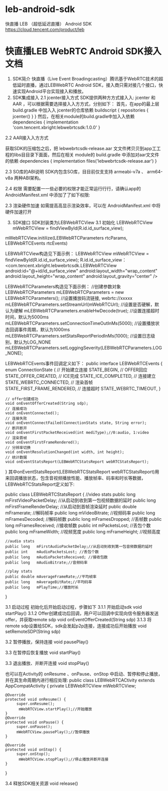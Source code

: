 # leb-android-sdk
快直播 LEB （超低延迟直播） Android SDK https://cloud.tencent.com/product/leb


# 快直播LEB WebRTC Android SDK接入文档

1. SDK简介
快直播（Live Event Broadingcasting）腾讯基于WebRTC技术的超低延时直播，通过LEBWebRTC Android SDK，接入商只需对接几个接口，快速实现Android平台实现接入和播放。
2. SDK集成接入
2.1 jcenter接入方式
SDK提供两种⽅方式接⼊入: jcenter 和 AAR ，可以根据需要选择接⼊入⽅方式，分别如下：
首先，在app的最上层 build.gradle 中加⼊入 jcenter的仓库依赖
buildscript {
    repositories {
        jcenter()
    }
}
然后，在相关module的build.gradle中加⼊入依赖
dependencies {
   implementation 'com.tencent.xbright:lebwebrtcsdk:1.0.0'
}

2.2 AAR接⼊入⽅方式

获取SDK的压缩包之后，把 lebwebrtcsdk-release.aar ⽂文件拷⻉贝到app⼯工程的libs⽬目录下⾯面，然后在相关
module的 build.gradle 中添加对aar⽂文件的依赖
dependencies {
    implementation files('lebwebrtcsdk-release.aar')
}

2.3 SO库的ABI说明
SDK内包含SO库，⽬目前仅⽀支持 armeabi-v7a 、 arm64-v8a 两种ABI架构。

2.4 权限
需要配置⼀一些必要的权限才能正常运⾏行行，请确认app的 AndroidManifest.xml 中添加了了如下权限:
<uses-permission android:name="android.permission.INTERNET" />
<uses-permission android:name="android.permission.ACCESS_WIFI_STATE" />
<uses-permission android:name="android.permission.ACCESS_NETWORK_STATE" />
<uses-permission android:name="android.permission.WRITE_EXTERNAL_STORAGE" />
<uses-permission android:name="android.permission.READ_EXTERNAL_STORAGE" />

2.3 渲染硬件加速
如需提⾼高显示渲染效率，可以在 AndroidManifest.xml 中将硬件加速打开
  <application android:hardwareAccelerated="true">

3. SDK接口
SDK封装类为LEBWebRTCView
3.1 初始化
LEBWebRTCView mWebRTCView = findViewById(R.id.id_surface_view);

mWebRTCView.initilize(LEBWebRTCParameters rtcParams, LEBWebRTCEvents rtcEvents)

LEBWbRTCView构造见下面示例：
LEBWebRTCView mWebRTCView = findViewById(R.id.id_surface_view);
R.id.id_surface_view：
<FrameLayout xmlns:android="http://schemas.android.com/apk/res/android"
    xmlns:tools="http://schemas.android.com/tools"
    android:id="@+id/id_framelayout_cg"
    android:layout_width="match_parent"
    android:layout_height="match_parent"
    android:keepScreenOn="true">
    <com.tencent.xbright.lebwebrtcsdk.LEBWebRTCView
        android:id="@+id/id_surface_view"
        android:layout_width="wrap_content"
        android:layout_height="wrap_content"
        android:layout_gravity="center" />
</FrameLayout>

LEBWebRTCParameters构造见下面示例：
//创建参数对象
LEBWebRTCParameters mLEBWebRTCParameters = new LEBWebRTCParameters();
//设置播放码流链接, webrtc://xxxxx
mLEBWebRTCParameters.setStreamUrl(mWebRTCUrl);
//设置是否硬解，默认为硬解
mLEBWebRTCParameters.enableHwDecode(true);
//设置连接超时时间，默认为5000ms
mLEBWebRTCParameters.setConnectionTimeOutInMs(5000);
//设置播放状态回调事件周期，默认为1000ms
mLEBWebRTCParameters.setStatsReportPeriodInMs(1000);
//设置日志级别，默认为LOG_NONE
mLEBWebRTCParameters.setLoggingSeverity(LEBWebRTCParameters.LOG_NONE);


LEBWebRTCEvents事件回调定义如下：
public interface LEBWebRTCEvents {
enum ConnectionState
{
    // 开始建立连接
    STATE_BEGIN,
    // OFFER回应
    STATE_OFFER_CREATED,
    // ICE完成
    STATE_ICE_COMPLETED,
    // 连接建立
    STATE_WEBRTC_CONNECTED,
    // 渲染首帧
    STATE_FIRST_FRAME_RENDERED,
    // 连接超时
    STATE_WEBRTC_TIMEOUT,
}
   
    // offer创建成功
    void onEventOfferCreated(String sdp);
    // 连接成功
    void onEventConnected();
    // 连接失败
    void onEventConnectFailed(ConnectionStats state, String error);
    // 断开断开
    void onEventFirstPacketReceived(int mediType);//0:audio, 1:video
    // 渲染首帧
    void onEventFirstFrameRendered();
    // 分辨率切换
    void onEventResolutionChanged(int width, int height);
    // 统计数据
    void onEventStatsReport(LEBWebRTCStatsReport webRTCStatsReport);
}
其中onEventStatsReport(LEBWebRTCStatsReport webRTCStatsReport)用来回调播放状态，包含音视频播放性能、播放帧率、码率和时长等数据，LEBWebRTCStatsReport定义如下:

public class LEBWebRTCStatsReport {
    //video stats
    public long   mFirstVideoPacketDelay; //从启动到收到第一包视频数据的延时
    public long   mFirstFrameRenderDelay; //从启动到首帧渲染延时
    public double mFramerate; //解码帧率
    public long   mVideoBitrate; //视频码率
    public long   mFramesDecoded; //解码帧数
    public long   mFramesDropped; //丢帧数
    public long   mFramesReceived; //接收帧数
    public int    mPacketsLost; //丢包个数
    public long   mFrameWidth; //视频宽度
    public long   mFrameHeight; //视频高度

    //audio stats
    public long   mFirstAudioPacketDelay;//从启动到收到第一包音频数据的延时
    public int    mAudioPacketsLost; //丢包个数
    public long   mAudioPacketsReceived; //接收包数
    public long   mAudioBitrate;//音频码率

    //play stats
    public double mAverageFrameRate;//平均帧率
    public long   mAverageBitRate;//平均码率
    public long   mPlayTime;//播放时长
}


3.1 启动过程
初始化后开始启动过程，步骤如下
3.1.1 开始启动sdk
  void startPlay() 
3.1.2 Offer创建成功后回调，用户可以回调中实现向信令服务器发送offer，并获取remote sdp
  void onEventOfferCreated(String sdp)
3.1.3 将remote sdp设置给SDK，sdk会发起p2p连接，连接成功后开始播放
  void setRemoteSDP(String sdp)

3.2 暂停播放，保持连接
  void pausePlay()

3.3 在暂停后恢复播放
  void startPlay() 

3.3 退出播放、并断开连接
  void stopPlay()



也可以在Activity的 onResume 、onPause、onStop 中启动、暂停和停⽌播放，并在其生命周期内进⾏相应处理:
public class LEBWebRTCACtivity extends AppCompatActivity {
    private LEBWebRTCView mWebRTCView;
    
    @Override
    protected void onResume() {
         super.onResume();
          mWebRTCView.startPlay();//开始播放
    }
    @Override
    protected void onPause() {
         super.onPause();
         mWebRTCView.pausePlay();//暂停播放
    }

    @Override
    protected void onStop() {
         super.onStop();
          mWebRTCView.stopPlay();//停止播放并断开连接
    }
 }


3.4 释放SDK相关资源
  void release() 


